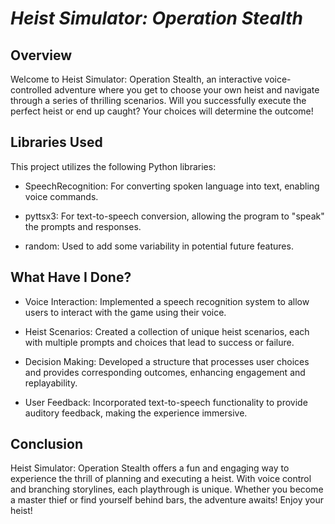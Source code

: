 # *Heist Simulator: Operation Stealth*


## Overview

Welcome to Heist Simulator: Operation Stealth, an interactive voice-controlled adventure where you get to choose your own heist and navigate through a series of thrilling scenarios. Will you successfully execute the perfect heist or end up caught? Your choices will determine the outcome!

## Libraries Used

This project utilizes the following Python libraries:

- SpeechRecognition: For converting spoken language into text, enabling voice commands.

- pyttsx3: For text-to-speech conversion, allowing the program to "speak" the prompts and responses.

- random: Used to add some variability in potential future features.

## What Have I Done?

- Voice Interaction: Implemented a speech recognition system to allow users to interact with the game using their voice.

- Heist Scenarios: Created a collection of unique heist scenarios, each with multiple prompts and choices that lead to success or failure.

- Decision Making: Developed a structure that processes user choices and provides corresponding outcomes, enhancing engagement and replayability.

- User Feedback: Incorporated text-to-speech functionality to provide auditory feedback, making the experience immersive.

## Conclusion

Heist Simulator: Operation Stealth offers a fun and engaging way to experience the thrill of planning and executing a heist. With voice control and branching storylines, each playthrough is unique. Whether you become a master thief or find yourself behind bars, the adventure awaits! Enjoy your heist!
